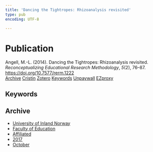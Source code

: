 ```yaml
---
title: 'Dancing the Tightropes: Rhizoanalysis revisited'
type: pub
encoding: UTF-8

---
```

<h1>Publication</h1>
<article id="csl-bib-container-UA6NYMGR" class="csl-bib-container">
  <div class="csl-bib-body"> <div class="csl-entry">Angell, M.-L. (2014). Dancing the Tightropes: Rhizoanalysis revisited. <i>Reconceptualizing Educational Research Methodology</i>, <i>5</i>(2), 76–87. <a href="https://doi.org/10.7577/rerm.1222">https://doi.org/10.7577/rerm.1222</a></div> </div>
  <div class="csl-bib-buttons">
    <a href="#taxonomy-article-UA6NYMGR" alt="archive" class="csl-bib-button">Archive</a>
    <a href="https://app.cristin.no/results/show.jsf?id=1502519" alt="Cristin" class="csl-bib-button">Cristin</a>
    <a href="http://zotero.org/groups/5881554/items/UA6NYMGR" alt="Zotero" class="csl-bib-button">Zotero</a>
    <a href="#keywords-article-UA6NYMGR" alt="keywords" class="csl-bib-button">Keywords</a>
    <a href="https://journals.oslomet.no/index.php/rerm/article/download/1222/1081" alt="Unpaywall" class="csl-bib-button">Unpaywall</a>
    <a href="https://journals.oslomet.no/index.php/rerm/article/download/1222/1081" alt="EZproxy" class="csl-bib-button">EZproxy</a>
  </div>
  <div id="csl-bib-meta-container-UA6NYMGR"></div>
</article>
<div id="csl-bib-meta-UA6NYMGR" class="csl-bib-meta">
  <article id="keywords-article-UA6NYMGR" class="keywords-article">
    <h1>Keywords</h1>
    
  </article>
  <article id="taxonomy-article-UA6NYMGR" class="taxonomy-article">
    <h1>Archive</h1>
    <ul>
      <li>
        <a href="/en/archive/?key=3DCRN523">University of Inland Norway</a>
      </li>
      <li>
        <a href="/en/archive/?key=WYNZA47F">Faculty of Education</a>
      </li>
      <li>
        <a href="/en/archive/?key=2ZAN5K7T">Affiliated</a>
      </li>
      <li>
        <a href="/en/archive/?key=6HCJH8II">2017</a>
      </li>
      <li>
        <a href="/en/archive/?key=XDC22ELZ">October</a>
      </li>
    </ul>
  </article>
</div>
